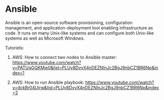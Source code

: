 # Ansible

Ansible is an open-source software provisioning, configuration management, and application-deployment tool enabling infrastructure as code. It runs on many Unix-like systems and can configure both Unix-like systems as well as Microsoft Windows.

Tutoriels: 
1. AWS: How to connect two nodes to Ansible master:
https://www.youtube.com/watch?v=PATUqGQKMw0&list=PLUy8DvyX4nDEZNInJc2BgJ9nbCZ1BR6Np&index=1

2. AWS: How to run Ansible playbook:
https://www.youtube.com/watch?v=dckBr04Ujrw&list=PLUy8DvyX4nDEZNInJc2BgJ9nbCZ1BR6Np&index=2

